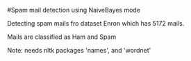 #Spam mail detection using NaiveBayes mode

Detecting spam mails fro dataset Enron which has 5172 mails.

Mails are classified as Ham and Spam

Note: needs nltk packages 'names', and 'wordnet'